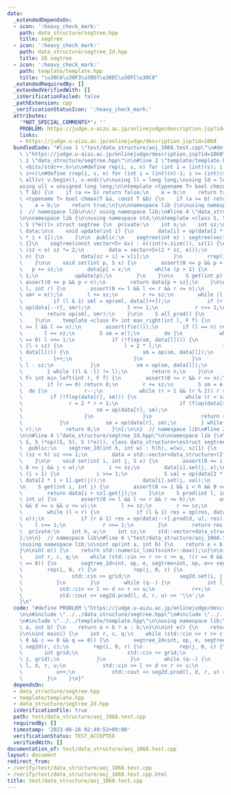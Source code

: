 ```yaml
---
data:
  _extendedDependsOn:
  - icon: ':heavy_check_mark:'
    path: data_structure/segtree.hpp
    title: segtree
  - icon: ':heavy_check_mark:'
    path: data_structure/segtree_2d.hpp
    title: 2D segtree
  - icon: ':heavy_check_mark:'
    path: template/template.hpp
    title: "\u30C6\u30F3\u30D7\u30EC\u30FC\u30C8"
  _extendedRequiredBy: []
  _extendedVerifiedWith: []
  _isVerificationFailed: false
  _pathExtension: cpp
  _verificationStatusIcon: ':heavy_check_mark:'
  attributes:
    '*NOT_SPECIAL_COMMENTS*': ''
    PROBLEM: https://judge.u-aizu.ac.jp/onlinejudge/description.jsp?id=1068
    links:
    - https://judge.u-aizu.ac.jp/onlinejudge/description.jsp?id=1068
  bundledCode: "#line 1 \"test/data_structure/aoj_1068.test.cpp\"\n#define PROBLEM\
    \ \"https://judge.u-aizu.ac.jp/onlinejudge/description.jsp?id=1068\"\n\n#line\
    \ 2 \"data_structure/segtree.hpp\"\n\n#line 2 \"template/template.hpp\"\n\n#include\
    \ <bits/stdc++.h>\n\n#define rep(i, s, n) for (int i = (int)(s); i < (int)(n);\
    \ i++)\n#define rrep(i, s, n) for (int i = (int)(n)-1; i >= (int)(s); i--)\n#define\
    \ all(v) v.begin(), v.end()\n\nusing ll = long long;\nusing ld = long double;\n\
    using ull = unsigned long long;\n\ntemplate <typename T> bool chmin(T &a, const\
    \ T &b) {\n    if (a <= b) return false;\n    a = b;\n    return true;\n}\ntemplate\
    \ <typename T> bool chmax(T &a, const T &b) {\n    if (a >= b) return false;\n\
    \    a = b;\n    return true;\n}\n\nnamespace lib {\n\nusing namespace std;\n\n\
    }  // namespace lib\n\n// using namespace lib;\n#line 4 \"data_structure/segtree.hpp\"\
    \n\nnamespace lib {\n\nusing namespace std;\n\ntemplate <class S, S (*op)(S, S),\
    \ S (*e)()> struct segtree {\n  private:\n    int n;\n    int sz;\n    vector<S>\
    \ data;\n\n    void update(int i) {\n        data[i] = op(data[2 * i], data[2\
    \ * i + 1]);\n    }\n\n  public:\n    segtree(int n) : segtree(vector<S>(n, e()))\
    \ {}\n    segtree(const vector<S> &v) : n((int)v.size()), sz(1) {\n        while\
    \ (sz < n) sz *= 2;\n        data = vector<S>(2 * sz, e());\n        rep(i, 0,\
    \ n) {\n            data[sz + i] = v[i];\n        }\n        rrep(i, 1, sz) update(i);\n\
    \    }\n\n    void set(int p, S x) {\n        assert(0 <= p && p < n);\n     \
    \   p += sz;\n        data[p] = x;\n        while (p > 1) {\n            p >>=\
    \ 1;\n            update(p);\n        }\n    }\n\n    S get(int p) {\n       \
    \ assert(0 <= p && p < n);\n        return data[p + sz];\n    }\n\n    S prod(int\
    \ l, int r) {\n        assert(0 <= l && l <= r && r <= n);\n        S sml = e(),\
    \ smr = e();\n        l += sz;\n        r += sz;\n        while (l < r) {\n  \
    \          if (l & 1) sml = op(sml, data[l++]);\n            if (r & 1) smr =\
    \ op(data[--r], smr);\n            l >>= 1;\n            r >>= 1;\n        }\n\
    \        return op(sml, smr);\n    }\n\n    S all_prod() {\n        return data[1];\n\
    \    }\n\n    template <class F> int max_right(int l, F f) {\n        assert(0\
    \ <= l && l <= n);\n        assert(f(e()));\n        if (l == n) return n;\n \
    \       l += sz;\n        S sm = e();\n        do {\n            while (l % 2\
    \ == 0) l >>= 1;\n            if (!f(op(sm, data[l]))) {\n                while\
    \ (l < sz) {\n                    l = 2 * l;\n                    if (f(op(sm,\
    \ data[l]))) {\n                        sm = op(sm, data[l]);\n              \
    \          l++;\n                    }\n                }\n                return\
    \ l - sz;\n            }\n            sm = op(sm, data[l]);\n            l++;\n\
    \        } while ((l & -l) != l);\n        return n;\n    }\n\n    template <class\
    \ F> int min_left(int r, F f) {\n        assert(0 <= r && r <= n);\n        assert(f(e()));\n\
    \        if (r == 0) return 0;\n        r += sz;\n        S sm = e();\n      \
    \  do {\n            r--;\n            while (r > 1 && (r % 2)) r >>= 1;\n   \
    \         if (!f(op(data[r], sm))) {\n                while (r < sz) {\n     \
    \               r = 2 * r + 1;\n                    if (f(op(data[r], sm))) {\n\
    \                        sm = op(data[r], sm);\n                        r--;\n\
    \                    }\n                }\n                return r + 1 - sz;\n\
    \            }\n            sm = op(data[r], sm);\n        } while ((r & -r) !=\
    \ r);\n        return 0;\n    }\n};\n\n}  // namespace lib\n#line 2 \"data_structure/segtree_2d.hpp\"\
    \n\n#line 4 \"data_structure/segtree_2d.hpp\"\n\nnamespace lib {\n\ntemplate <class\
    \ S, S (*op)(S, S), S (*e)(), class data_structure>\nstruct segtree_2d {\n  private:\n\
    \  public:\n    segtree_2d(int h, int w) : h(h), w(w), sz(1) {\n        while\
    \ (sz < h) sz <<= 1;\n        data = std::vector<data_structure>(2 * sz, data_structure(w));\n\
    \    }\n\n    void set(int i, int j, S x) {\n        assert(0 <= i && i < h &&\
    \ 0 <= j && j < w);\n        i += sz;\n        data[i].set(j, x);\n        while\
    \ (i > 1) {\n            i >>= 1;\n            S val = op(data[2 * i].get(j),\
    \ data[2 * i + 1].get(j));\n            data[i].set(j, val);\n        }\n    }\n\
    \n    S get(int i, int j) {\n        assert(0 <= i && i < h && 0 <= j && j < w);\n\
    \        return data[i + sz].get(j);\n    }\n\n    S prod(int l, int d, int r,\
    \ int u) {\n        assert(0 <= l && l <= r && r <= h);\n        assert(0 <= d\
    \ && d <= u && u <= w);\n        l += sz;\n        r += sz;\n        S res = e();\n\
    \        while (l < r) {\n            if (l & 1) res = op(res, data[l++].prod(d,\
    \ u));\n            if (r & 1) res = op(data[--r].prod(d, u), res);\n        \
    \    l >>= 1;\n            r >>= 1;\n        }\n        return res;\n    }\n\n\
    \  private:\n    int h, w;\n    int sz;\n    std::vector<data_structure> data;\n\
    };\n\n}  // namespace lib\n#line 6 \"test/data_structure/aoj_1068.test.cpp\"\n\
    \nusing namespace lib;\n\nint op(int a, int b) {\n    return a < b ? a : b;\n\
    }\n\nint e() {\n    return std::numeric_limits<int>::max();\n}\n\nint main() {\n\
    \    int r, c, q;\n    while (std::cin >> r >> c >> q, !(r == 0 && c == 0 && q\
    \ == 0)) {\n        segtree_2d<int, op, e, segtree<int, op, e>> seg2d(r, c);\n\
    \        rep(i, 0, r) {\n            rep(j, 0, c) {\n                int grid;\n\
    \                std::cin >> grid;\n                seg2d.set(i, j, grid);\n \
    \           }\n        }\n        while (q--) {\n            int l, d, r, u;\n\
    \            std::cin >> l >> d >> r >> u;\n            r++;\n            u++;\n\
    \            std::cout << seg2d.prod(l, d, r, u) << '\\n';\n        }\n    }\n\
    }\n"
  code: "#define PROBLEM \"https://judge.u-aizu.ac.jp/onlinejudge/description.jsp?id=1068\"\
    \n\n#include \"../../data_structure/segtree.hpp\"\n#include \"../../data_structure/segtree_2d.hpp\"\
    \n#include \"../../template/template.hpp\"\n\nusing namespace lib;\n\nint op(int\
    \ a, int b) {\n    return a < b ? a : b;\n}\n\nint e() {\n    return std::numeric_limits<int>::max();\n\
    }\n\nint main() {\n    int r, c, q;\n    while (std::cin >> r >> c >> q, !(r ==\
    \ 0 && c == 0 && q == 0)) {\n        segtree_2d<int, op, e, segtree<int, op, e>>\
    \ seg2d(r, c);\n        rep(i, 0, r) {\n            rep(j, 0, c) {\n         \
    \       int grid;\n                std::cin >> grid;\n                seg2d.set(i,\
    \ j, grid);\n            }\n        }\n        while (q--) {\n            int\
    \ l, d, r, u;\n            std::cin >> l >> d >> r >> u;\n            r++;\n \
    \           u++;\n            std::cout << seg2d.prod(l, d, r, u) << '\\n';\n\
    \        }\n    }\n}"
  dependsOn:
  - data_structure/segtree.hpp
  - template/template.hpp
  - data_structure/segtree_2d.hpp
  isVerificationFile: true
  path: test/data_structure/aoj_1068.test.cpp
  requiredBy: []
  timestamp: '2023-06-26 02:49:52+09:00'
  verificationStatus: TEST_ACCEPTED
  verifiedWith: []
documentation_of: test/data_structure/aoj_1068.test.cpp
layout: document
redirect_from:
- /verify/test/data_structure/aoj_1068.test.cpp
- /verify/test/data_structure/aoj_1068.test.cpp.html
title: test/data_structure/aoj_1068.test.cpp
---
```

